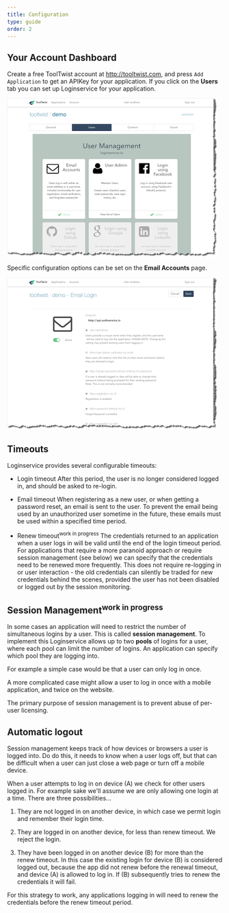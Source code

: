 ```yaml
---
title: Configuration
type: guide
order: 2
---
```


## Your Account Dashboard

Create a free ToolTwist account at http://tooltwist.com, and press `Add Application` to get an APIKey for your application. If you click on the **Users** tab you can set up Loginservice for your application.

![](/images/user-management.png)

Specific configuration options can be set on the **Email Accounts** page.

![](/images/email-login.png)



<!--
This dashboard provides user administration, metrics, and other functionality.
-->

## Timeouts
Loginservice provides several configurable timeouts:

- Login timeout
  After this period, the user is no longer considered logged in, and should be asked to re-login.

- Email timeout
  When registering as a new user, or when getting a password reset, an email is sent to the user. To prevent the email being used by an unauthorized user sometime in the future, these emails must be used within a specified time period.

- Renew timeout<sup class="beta">work in progress</sup>
  The credentials returned to an application when a user logs in will be valid until the end of the login timeout period. For applications that require a more paranoid approach or require session management (see below) we can specify that the credentials need to be renewed more frequently. This does not require re-logging in or user interaction - the old credentials can silently be traded for new credentials behind the scenes, provided the user has not been disabled or logged out by the session monitoring.

## Session Management<sup class="beta">work in progress</sup>

In some cases an application will need to restrict the number of simultaneous logins by a user. This is called **session management**. To implement this Loginservice allows up to two **pools** of logins for a user, where each pool can limit the number of logins. An application can specify which pool they are logging into.

For example a simple case would be that a user can only log in once.

A more complicated case might allow a user to log in once with a mobile application, and twice on the website.

The primary purpose of session management is to prevent abuse of per-user licensing.

## Automatic logout

Session management keeps track of how devices or browsers a user is logged into. Do do this, it needs to know when a user logs off, but that can be difficult when a user can just close a web page or turn off a mobile device.

When a user attempts to log in on device (A) we check for other users logged in. For example sake we'll assume we are only allowing one login at a time. There are three possibilities...

1. They are not logged in on another device, in which case we permit login and remember their login time.

2. They are logged in on another device, for less than renew timeout. We reject the login.

3. They have been logged in on another device (B) for more than the renew timeout. In this case the existing login for device (B) is considered logged out, because the app did not renew before the renewal timeout, and device (A) is allowed to log in. If (B) subsequently tries to renew the credentials it will fail.

For this strategy to work, any applications logging in will need to renew the credentials before the renew timeout period.
